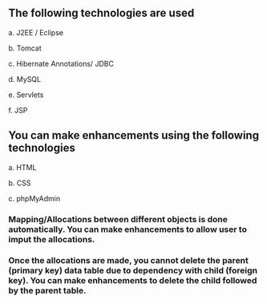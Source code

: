 ## The following technologies are used

a.	J2EE / Eclipse

b.	Tomcat 

c.	Hibernate Annotations/ JDBC

d.	MySQL

e.	Servlets

f.	JSP


## You can make enhancements using the following technologies

a. HTML

b. CSS

c. phpMyAdmin


### Mapping/Allocations between different objects is done automatically. You can make enhancements to allow user to imput the allocations.

### Once the allocations are made, you cannot delete the parent (primary key) data table due to dependency with child (foreign key). You can make enhancements to delete the child followed by the parent table.
